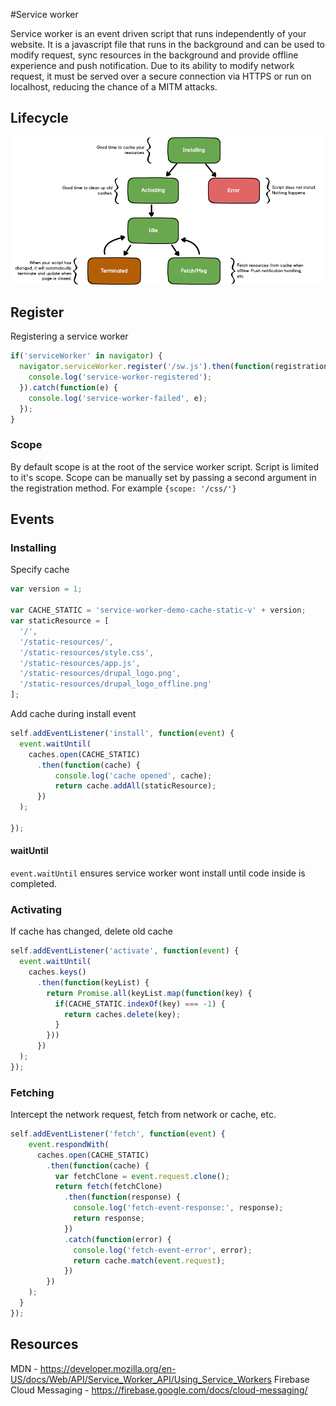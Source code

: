 #Service worker

Service worker is an event driven script that runs independently of your website. It is a javascript file that runs in the background and can be used to modify request, sync resources in the background and provide offline experience and push notification. Due to its ability to modify network request, it must be served over a secure connection via HTTPS or run on localhost, reducing the chance of a MITM attacks.

## Lifecycle

![Lifecycle](demo/lifecycle.png)

## Register

Registering a service worker

```javascript
if('serviceWorker' in navigator) {
  navigator.serviceWorker.register('/sw.js').then(function(registration) {
    console.log('service-worker-registered');
  }).catch(function(e) {
    console.log('service-worker-failed', e);
  });
}
```

### Scope

By default scope is at the root of the service worker script. Script is limited to it's scope. Scope can be manually set by passing a second argument in the registration method. For example `{scope: '/css/'}`

## Events

### Installing

Specify cache

```javascript
var version = 1;

var CACHE_STATIC = 'service-worker-demo-cache-static-v' + version;
var staticResource = [
  '/',
  '/static-resources/',
  '/static-resources/style.css',
  '/static-resources/app.js',
  '/static-resources/drupal_logo.png',
  '/static-resources/drupal_logo_offline.png'
];
```
Add cache during install event

```javascript
self.addEventListener('install', function(event) {
  event.waitUntil(
    caches.open(CACHE_STATIC)
      .then(function(cache) {
          console.log('cache opened', cache);
          return cache.addAll(staticResource);
      })
  );

});
```

#### waitUntil

`event.waitUntil` ensures service worker wont install until code inside is completed.

### Activating

If cache has changed, delete old cache

```javascript
self.addEventListener('activate', function(event) {
  event.waitUntil(
    caches.keys()
      .then(function(keyList) {
        return Promise.all(keyList.map(function(key) {
          if(CACHE_STATIC.indexOf(key) === -1) {
            return caches.delete(key);
          }
        }))
      })
  );
});
```
### Fetching

Intercept the network request, fetch from network or cache, etc.

```javascript
self.addEventListener('fetch', function(event) {
    event.respondWith(
      caches.open(CACHE_STATIC)
        .then(function(cache) {
          var fetchClone = event.request.clone();
          return fetch(fetchClone)
            .then(function(response) {
              console.log('fetch-event-response:', response);
              return response;
            })
            .catch(function(error) {
              console.log('fetch-event-error', error);
              return cache.match(event.request);
            })
        })
    );
  }
});
```
## Resources

MDN - https://developer.mozilla.org/en-US/docs/Web/API/Service_Worker_API/Using_Service_Workers
Firebase Cloud Messaging - https://firebase.google.com/docs/cloud-messaging/
